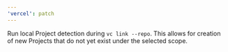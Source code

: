 ```yaml
---
'vercel': patch
---
```


Run local Project detection during `vc link --repo`.
This allows for creation of new Projects that do not yet exist under the selected scope.
